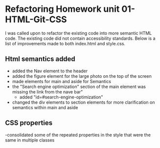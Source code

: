 # Refactoring Homework unit 01-HTML-Git-CSS

I was called upon to refactor the existing code into more semantic HTML code.  The existing code did not contain accessibility standards.  Below is a list of improvements made to both index.html and style.css.

## Html semantics added
- added the Nav element to the header
- added the figure element for the large photo on the top of the screen
- made elements for main and aside for Semantics
- the "Search engine optimization" section of the main element was missing the link from the nave bar" 
    - added "id=#search-engine-optimization"
- changed the div elements to section elements for more clarification on semantics within main and aside

## CSS properties
-consolidated some of the repeated properties in the style that were the same in multiple classes

